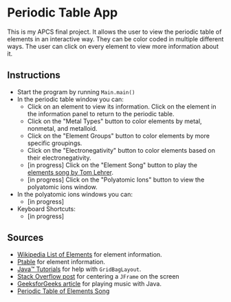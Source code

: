 # Periodic Table App

This is my APCS final project. It allows the user to view the periodic table of elements in an interactive way. They can be color coded in multiple different ways. The user can click on every element to view more information about it.

## Instructions

* Start the program by running `Main.main()`
* In the periodic table window you can:
  * Click on an element to view its information. Click on the element in the information panel to return to the periodic table.
  * Click on the "Metal Types" button to color elements by metal, nonmetal, and metalloid.
  * Click on the "Element Groups" button to color elements by more specific groupings.
  * Click on the "Electronegativity" button to color elements based on their electronegativity.
  * [in progress] Click on the "Element Song" button to play the [elements song by Tom Lehrer](https://www.youtube.com/watch?v=zGM-wSKFBpo).
  * [in progress] Click on the "Polyatomic Ions" button to view the polyatomic ions window.
* In the polyatomic ions windows you can:
  * [in progress]
* Keyboard Shortcuts:
  * [in progress]

## Sources
* [Wikipedia List of Elements](https://en.wikipedia.org/wiki/Chemical_element) for element information.
* [Ptable](https://ptable.com/) for element information.
* [Java™ Tutorials](https://docs.oracle.com/javase/tutorial/uiswing/layout/gridbag.html) for help with `GridBagLayout`.
* [Stack Overflow post](https://stackoverflow.com/a/2442614/13335308) for centering a `JFrame` on the screen 
* [GeeksforGeeks article](https://www.geeksforgeeks.org/play-audio-file-using-java/) for playing music with Java.
* [Periodic Table of Elements Song](https://www.youtube.com/watch?v=zGM-wSKFBpo)
